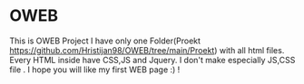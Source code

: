 # OWEB
This is OWEB Project
I have only one Folder(Proekt https://github.com/Hristijan98/OWEB/tree/main/Proekt) with all html files.
Every HTML inside have CSS,JS and Jquery.
I don't make especially JS,CSS file .
I hope you will like my first WEB page :) !
